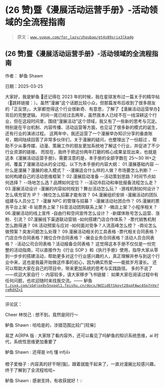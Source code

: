 # (26 赞)暨《漫展活动运营手册》-活动领域的全流程指南

> 原文：[`www.yuque.com/for_lazy/zhoubao/gt4s89srix3lkadg`](https://www.yuque.com/for_lazy/zhoubao/gt4s89srix3lkadg)

## (26 赞)暨《漫展活动运营手册》-活动领域的全流程指南

作者： 鲈鱼 Shawn

日期：2025-03-25

大家好，我是鲈鱼 👋还记得在 2023
年的时候，我在星球发布过一篇关于的精华帖（🔗跳转链接：）。虽然“漫展”这个话题比较小众，但那篇发布后收到了很多朋友的「正反馈」，大家都觉得这个行业很新奇、有意思，了解了【漫展活动运营举办】背后的完整逻辑。
时间一晃已经过去两年，虽然我本人已经不在一线深耕这个行业，但在这段时间里，围绕“漫展活动”这个领域，我又有了一些新的思考与沉淀。特别是在平台机制、内容传播、活动运营等方面，也见证了很多新的模式的诞生，还有行业的演进过程。
这两年中，我还运营了一个漫展举办知识分享的垂直账号，期间陆续回答了非常多伙伴们，关于漫展的疑问，也整理出了一份超过
，帮助不少从事传媒、动漫、策展工作的朋友更加系统地了解这个行业，并促进了不少行业资源的链接。
而现在，我终于把这份两年打磨的核心成果呈现出来，也就是这本《漫展活动运营手册》，需要注意的是，本手册的全部字数在 25～30
W+之间，覆盖了漫展活动从的全过程。以下为本手册的内容大纲： 01.漫展基础内容 --什么是漫展？漫展的收入模式？ --漫展适合什么样的人做？市场要怎么判断？ --如何构建自己的活动思维框架？ 02.漫展启动准备 --活动策划思路？时间节点如何选择？ --场地怎么选？品牌如何定位？ --活动冷启动和审批报备流程怎么走？ 03.漫展活动设计 -漫展的内容如何规划？舞台活动怎么玩？
-游戏机制如何设计？怎么填充官方 IP？ -摊位怎么招募才能有效？ 04.漫展组织安排 -漫展活动的团队组建与人员分工？ -漫展 NPC 的管理与招募？
-漫展活动社团合作？ 05.漫展的票务平台上架 -B 站票务上架？抖音活动团购联系上架？ -微店上架？小程序相关？ 06.漫展活动的线上宣传
-自由行和空间宣传怎么设计？ -新媒体账号怎么运营、涨粉、引流？ 07.漫展线下渠道联动营销 -如何搭建门店合作体系？ -票代销售机制怎么跑得通？
08.活动预案与应对 -如何面对竞争？人流高峰怎么控？ -舆论怎么做预案？突发问题怎么处理？ 09.漫展活动相关的工具表格
-票代相关合同表格？门店合作合同表格？摊位合作合同表格？ -展会业务合同表格？活动人员合同表格？ -活动公司合同表格？活动报备合同表格？
这觉得这本手册不仅仅是一份完整的活动指南，可以直接作为《行业 SOP
》和《执行手册》使用，指导大家从零到一步步的搭建活动，帮助更多对这个行业感兴趣的人，真正理解并参与到这个行业中来，这也是我最开始做这件事的初心，因为确实热爱——能抵岁月漫长。
还可以帮助大家在自己的项目中，带来更加系统的思考与实践路径。 多的不说了——欢迎大家自行 ✨ 内容较多，请大家移步飞书链接：
如果大家在阅读过程中有任何问题，也欢迎随时来找我交流。——
鲈鱼[`t.zsxq.com/sG4jo`](https://t.zsxq.com/sG4jo)[`x8v5nxpql1.feishu.cn/docx/NdIidEtSkoyt28xpFAwc45p7nVe?reRdXZ=1`](https://x8v5nxpql1.feishu.cn/docx/NdIidEtSkoyt28xpFAwc45p7nVe?reRdXZ=1)

* * *

评论区：

Cheer 林悦己 : 想不到，竟然是同行～

鲈鱼 Shawn : 哈哈是的，涉猎范围比较广[旺柴]

易芝 AI|RPA 版 : 大家除了看内容外，还可以看见了吗鲈鱼的知识系统思维，ai 时代，系统性思维更加重要了

鲈鱼 Shawn : 还得是 infj 懂 infj👍

橙子爱柚子 : 内容真的好干呀[强]，跟着就能干起来了，一直对漫展比较感兴趣，终于了解到了全流程哈哈~

鲈鱼 Shawn : 感谢支持，有收获就好！💡